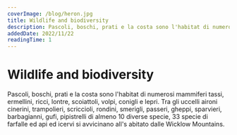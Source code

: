 ```yaml
---
coverImage: /blog/heron.jpg
title: Wildlife and biodiversity
description: Pascoli, boschi, prati e la costa sono l'habitat di numerosi mammiferi tassi, ermellini, ricci, lontre, scoiattoli, volpi, conigli e lepri. Tra gli uccelli aironi cinerini, trampolieri, scriccioli, rondini, smerigli, passeri, gheppi, sparvieri, barbagianni, gufi, pipistrelli di almeno 10 diverse specie, 33 specie di farfalle ed api ed icervi si avvicinano all's abitato dalle Wicklow Mountains.
addedDate: 2022/11/22
readingTime: 1
---
```


# Wildlife and biodiversity

Pascoli, boschi, prati e la costa sono l'habitat di numerosi mammiferi tassi, ermellini, ricci, lontre, scoiattoli, volpi, conigli e lepri. Tra gli uccelli aironi cinerini, trampolieri, scriccioli, rondini, smerigli, passeri, gheppi, sparvieri, barbagianni, gufi, pipistrelli di almeno 10 diverse specie, 33 specie di farfalle ed api ed icervi si avvicinano all's abitato dalle Wicklow Mountains.
